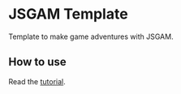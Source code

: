 # JSGAM Template

Template to make game adventures with JSGAM.

## How to use

Read the [tutorial](https://kreezii.github.io/jsgam/docs.html).

